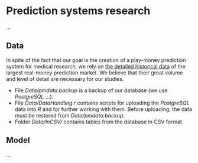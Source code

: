 # Prediction systems research
...
## Data
In spite of the fact that our goal is the creation of a play-money prediction system for medical research, we rely on [the detailed historical data](https://github.com/nicknick85/Prediction-Systems-Research/tree/master/Data) of the largest real-money prediction market. We believe that their great volume and level of detail are necessary for our studies.
* File _Data/pmdata.backup_ is a backup of our database (we use _PostgreSQL_ ...).
* File _Data/DataHandling.r_ contains scripts for uploading the _PostgreSQL_ data into _R_ and for further working with them. Before uploading, the data must be restored from _Data/pmdata.backup_.
* Folder _Data/InCSV/_ contains tables from the database in CSV format.
## Model
...
